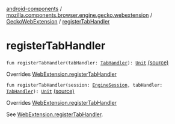 [android-components](../../index.md) / [mozilla.components.browser.engine.gecko.webextension](../index.md) / [GeckoWebExtension](index.md) / [registerTabHandler](./register-tab-handler.md)

# registerTabHandler

`fun registerTabHandler(tabHandler: `[`TabHandler`](../../mozilla.components.concept.engine.webextension/-tab-handler/index.md)`): `[`Unit`](https://kotlinlang.org/api/latest/jvm/stdlib/kotlin/-unit/index.html) [(source)](https://github.com/mozilla-mobile/android-components/blob/master/components/browser/engine-gecko-beta/src/main/java/mozilla/components/browser/engine/gecko/webextension/GeckoWebExtension.kt#L263)

Overrides [WebExtension.registerTabHandler](../../mozilla.components.concept.engine.webextension/-web-extension/register-tab-handler.md)


`fun registerTabHandler(session: `[`EngineSession`](../../mozilla.components.concept.engine/-engine-session/index.md)`, tabHandler: `[`TabHandler`](../../mozilla.components.concept.engine.webextension/-tab-handler/index.md)`): `[`Unit`](https://kotlinlang.org/api/latest/jvm/stdlib/kotlin/-unit/index.html) [(source)](https://github.com/mozilla-mobile/android-components/blob/master/components/browser/engine-gecko-beta/src/main/java/mozilla/components/browser/engine/gecko/webextension/GeckoWebExtension.kt#L289)

Overrides [WebExtension.registerTabHandler](../../mozilla.components.concept.engine.webextension/-web-extension/register-tab-handler.md)

See [WebExtension.registerTabHandler](../../mozilla.components.concept.engine.webextension/-web-extension/register-tab-handler.md).

